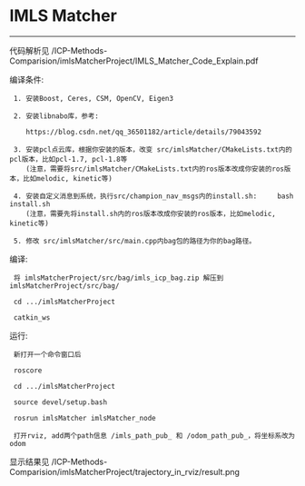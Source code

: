 # IMLS Matcher
---
代码解析见 /ICP-Methods-Comparision/imlsMatcherProject/IMLS_Matcher_Code_Explain.pdf

编译条件:
     
     1. 安装Boost, Ceres, CSM, OpenCV, Eigen3
     
     2. 安装libnabo库，参考: 
     
        https://blog.csdn.net/qq_36501182/article/details/79043592
     
     3. 安装pcl点云库，根据你安装的版本，改变 src/imlsMatcher/CMakeLists.txt内的pcl版本，比如pcl-1.7, pcl-1.8等
        (注意，需要将src/imlsMatcher/CMakeLists.txt内的ros版本改成你安装的ros版本，比如melodic, kinetic等)
     
     4. 安装自定义消息到系统，执行src/champion_nav_msgs内的install.sh:     bash install.sh
        (注意，需要先将install.sh内的ros版本改成你安装的ros版本，比如melodic, kinetic等)
     
     5. 修改 src/imlsMatcher/src/main.cpp内bag包的路径为你的bag路径。
         
编译:
     
     将 imlsMatcherProject/src/bag/imls_icp_bag.zip 解压到 imlsMatcherProject/src/bag/
     
     cd .../imlsMatcherProject
     
     catkin_ws

运行:
     
     新打开一个命令窗口后
     
     roscore
     
     cd .../imlsMatcherProject
     
     source devel/setup.bash
     
     rosrun imlsMatcher imlsMatcher_node
     
     打开rviz, add两个path信息 /imls_path_pub_ 和 /odom_path_pub_，将坐标系改为odom
     
显示结果见 /ICP-Methods-Comparision/imlsMatcherProject/trajectory_in_rviz/result.png

     
     
     

